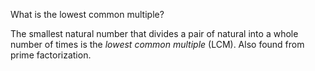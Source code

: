 What is the lowest common multiple?
<!--question-->
The smallest natural number that divides a pair of natural into a whole number of times is the *lowest common multiple* (LCM). Also found from prime factorization.
